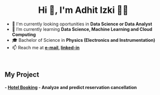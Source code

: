 <h1 align="center">Hi 👋, I'm Adhit Izki 👨‍🔬</h1>

- 🔭 I'm currently looking oportunities in **Data Science or Data Analyst**
- 🌱 I’m currently learning **Data Science, Machine Learning and Cloud Computing**
- 🎓 Bachelor of Science in **Physics (Electronics and Instrumentation)**
- 📫 Reach me at 
**[e-mail](adhitizki@gmail.com), [linked-in](https://linkedin.com/in/https://www.linkedin.com/in/adhitya-izki-saputra-9b5077114/)**
<br>



## My Project
#### - [Hotel Booking](https://github.com/adhitizki/Hotel-Bookings) - Analyze and predict reservation cancellation
